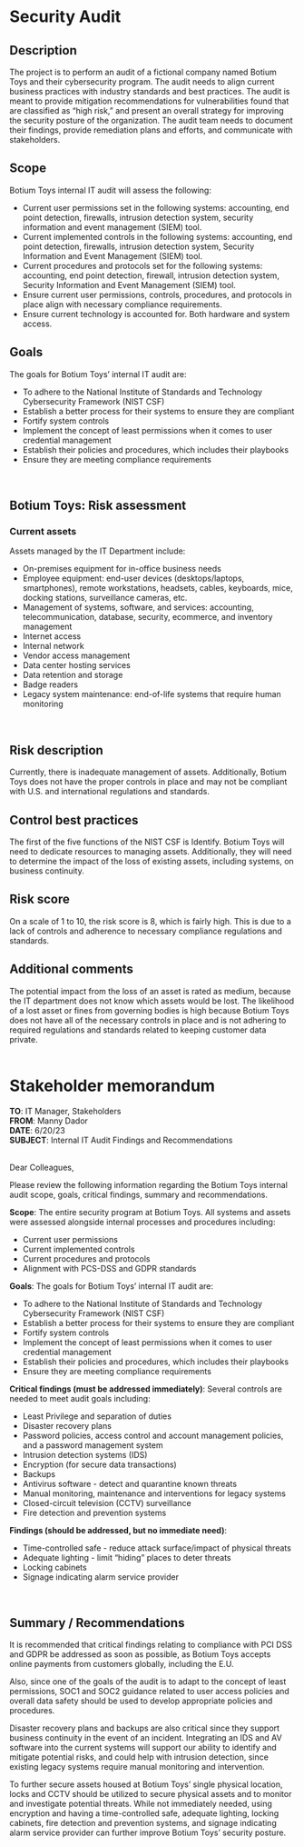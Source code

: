 <h1>Security Audit</h1>

<h2>Description</h2>
The project is to perform an audit of a fictional company named Botium Toys and their cybersecurity program. The audit needs to align current business practices with industry standards and best practices. The audit is meant to provide mitigation recommendations for vulnerabilities found that are classified as “high risk,” and present an overall strategy for improving the security posture of the organization. The audit team needs to document their findings, provide remediation plans and efforts, and communicate with stakeholders.

<h2>Scope</h2> 
Botium Toys internal IT audit will assess the following:

- Current user permissions set in the following systems: accounting, end point detection, firewalls, intrusion detection system, security information and event management (SIEM) tool.
- Current implemented controls in the following systems: accounting, end point detection, firewalls, intrusion detection system, Security Information and Event Management (SIEM) tool.
- Current procedures and protocols set for the following systems: accounting, end point detection, firewall, intrusion detection system, Security Information and Event Management (SIEM) tool.
- Ensure current user permissions, controls, procedures, and protocols in place align with necessary compliance requirements.
- Ensure current technology is accounted for. Both hardware and system access.
  
<h2>Goals</h2>
The goals for Botium Toys’ internal IT audit are:

- To adhere to the National Institute of Standards and Technology Cybersecurity Framework (NIST CSF) 
- Establish a better process for their systems to ensure they are compliant 
- Fortify system controls
- Implement the concept of least permissions when it comes to user credential management 
- Establish their policies and procedures, which includes their playbooks 
- Ensure they are meeting compliance requirements 
</br>


<h2>Botium Toys: Risk assessment</h2>
<h3>Current assets</h3>
Assets managed by the IT Department include: 

- On-premises equipment for in-office business needs  
- Employee equipment: end-user devices (desktops/laptops, smartphones), remote workstations, headsets, cables, keyboards, mice, docking stations, surveillance cameras, etc.
- Management of systems, software, and services: accounting, telecommunication, database, security, ecommerce, and inventory management
- Internet access
- Internal network
- Vendor access management
- Data center hosting services  
- Data retention and storage
- Badge readers
- Legacy system maintenance: end-of-life systems that require human monitoring 
</br>

<h2>Risk description</h2>
Currently, there is inadequate management of assets. Additionally, Botium Toys does not have the proper controls in place and may not be compliant with U.S. and international regulations and standards. 
</br>

<h2>Control best practices</h2>
The first of the five functions of the NIST CSF is Identify. Botium Toys will need to dedicate resources to managing assets. Additionally, they will need to determine the impact of the loss of existing assets, including systems, on business continuity.
</br>

<h2>Risk score</h2>
On a scale of 1 to 10, the risk score is 8, which is fairly high. This is due to a lack of controls and adherence to necessary compliance regulations and standards.
</br>

<h2>Additional comments</h2>
The potential impact from the loss of an asset is rated as medium, because the IT department does not know which assets would be lost. The likelihood of a lost asset or fines from governing bodies is high because Botium Toys does not have all of the necessary controls in place and is not adhering to required regulations and standards related to keeping customer data private.
</br></br>

<h1>Stakeholder memorandum</h1>
<b>TO</b>: IT Manager, Stakeholders </br>
<b>FROM</b>: Manny Dador </br>
<b>DATE</b>: 6/20/23 </br>
<b>SUBJECT</b>: Internal IT Audit Findings and Recommendations 
</br>
</br>

Dear Colleagues,

Please review the following information regarding the Botium Toys internal audit scope, goals, critical findings, summary and recommendations.


<b>Scope</b>: 
The entire security program at Botium Toys. All systems and assets were assessed alongside internal processes and procedures including:

- Current user permissions
- Current implemented controls
- Current procedures and protocols
- Alignment with PCS-DSS and GDPR standards


<b>Goals</b>: 
The goals for Botium Toys’ internal IT audit are:

- To adhere to the National Institute of Standards and Technology Cybersecurity Framework (NIST CSF) 
- Establish a better process for their systems to ensure they are compliant 
- Fortify system controls
- Implement the concept of least permissions when it comes to user credential management 
- Establish their policies and procedures, which includes their playbooks 
- Ensure they are meeting compliance requirements 


<b>Critical findings (must be addressed immediately)</b>: 
Several controls are needed to meet audit goals including:

- Least Privilege and separation of duties
- Disaster recovery plans
- Password policies, access control and account management policies, and a password management system
- Intrusion detection systems (IDS)
- Encryption (for secure data transactions)
- Backups
- Antivirus software - detect and quarantine known threats
- Manual monitoring, maintenance and interventions for legacy systems
- Closed-circuit television (CCTV) surveillance
- Fire detection and prevention systems


<b>Findings (should be addressed, but no immediate need)</b>: 

- Time-controlled safe - reduce attack surface/impact of physical threats
- Adequate lighting - limit “hiding” places to deter threats
- Locking cabinets
- Signage indicating alarm service provider
<br />


<h2>Summary / Recommendations</h2>
It is recommended that critical findings relating to compliance with PCI DSS and GDPR be addressed as soon as possible, as Botium Toys accepts online payments from customers globally, including the E.U. 
<br />

Also, since one of the goals of the audit is to adapt to the concept of least permissions, SOC1 and SOC2 guidance related to user access policies and overall data safety should be used to develop appropriate policies and procedures. 

Disaster recovery plans and backups are also critical since they support business continuity in the event of an incident. Integrating an IDS and AV software into the current systems will support our ability to identify and mitigate potential risks, and could help with intrusion detection, since existing legacy systems require manual monitoring and intervention. 

To further secure assets housed at Botium Toys’ single physical location, locks and CCTV should be utilized to secure physical assets and to monitor and investigate potential threats. 
While not immediately needed, using encryption and having a time-controlled safe, adequate lighting, locking cabinets, fire detection and prevention systems, and signage indicating alarm service provider can further improve Botium Toys’ security posture.

